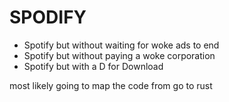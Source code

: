 # SPODIFY

- Spotify but without waiting for woke ads to end
- Spotify but without paying a woke corporation
- Spotify but with a D for Download

most likely going to map the code from go to rust
